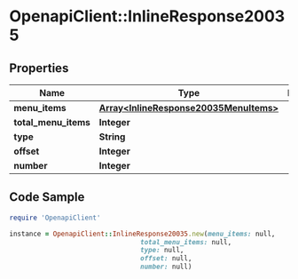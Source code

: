 # OpenapiClient::InlineResponse20035

## Properties

Name | Type | Description | Notes
------------ | ------------- | ------------- | -------------
**menu_items** | [**Array&lt;InlineResponse20035MenuItems&gt;**](InlineResponse20035MenuItems.md) |  | 
**total_menu_items** | **Integer** |  | 
**type** | **String** |  | 
**offset** | **Integer** |  | 
**number** | **Integer** |  | 

## Code Sample

```ruby
require 'OpenapiClient'

instance = OpenapiClient::InlineResponse20035.new(menu_items: null,
                                 total_menu_items: null,
                                 type: null,
                                 offset: null,
                                 number: null)
```


